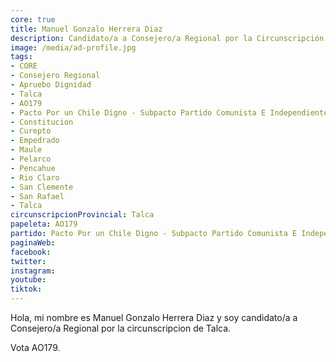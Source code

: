 ```yaml
---
core: true
title: Manuel Gonzalo Herrera Diaz
description: Candidato/a a Consejero/a Regional por la Circunscripción de Talca
image: /media/ad-profile.jpg
tags:
- CORE
- Consejero Regional
- Apruebo Dignidad
- Talca
- AO179
- Pacto Por un Chile Digno - Subpacto Partido Comunista E Independientes - Partido Comunista De Chile
- Constitucion
- Curepto
- Empedrado
- Maule
- Pelarco
- Pencahue
- Rio Claro
- San Clemente
- San Rafael
- Talca
circunscripcionProvincial: Talca
papeleta: AO179
partido: Pacto Por un Chile Digno - Subpacto Partido Comunista E Independientes - Partido Comunista De Chile
paginaWeb:
facebook:
twitter:
instagram:
youtube:
tiktok:
---
```

Hola, mi nombre es Manuel Gonzalo Herrera Diaz y soy candidato/a a Consejero/a Regional por la circunscripcion de Talca.

Vota AO179.